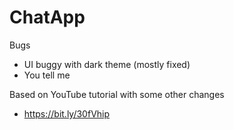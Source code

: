# ChatApp
Bugs 
- UI buggy with dark theme (mostly fixed)
- You tell me

Based on YouTube tutorial with some other changes
- https://bit.ly/30fVhip
